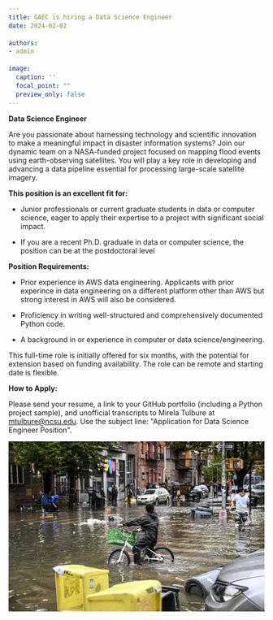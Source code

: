 ```yaml
---
title: GAEC is hiring a Data Science Engineer 
date: 2024-02-02

authors:
- admin

image:
  caption: ''
  focal_point: ""
  preview_only: false
---
```


**Data Science Engineer**
<!--more-->

Are you passionate about harnessing technology and scientific innovation to make a meaningful impact in disaster information systems? Join our dynamic team on a  NASA-funded project focused on mapping flood events using earth-observing satellites. You will play a key role in developing and advancing a data pipeline essential for processing large-scale satellite imagery.


**This position is an excellent fit for:**

- Junior professionals or current graduate students in data or computer science, eager to apply their expertise to a project with significant social impact.

- If you are a recent Ph.D. graduate in data or computer science, the position can be at the postdoctoral level


**Position Requirements:**

- Prior experience in AWS data engineering. Applicants with prior experince in data engineering on a different platform other than AWS but strong interest in AWS will also be considered.

- Proficiency in writing well-structured and comprehensively documented Python code.

- A background in or experience in computer or data science/engineering.


This full-time role is initially offered for six months, with the potential for extension based on funding availability. The role can be remote and starting date is flexible.


**How to Apply:**

Please send your resume, a link to your GitHub portfolio (including a Python project sample), and unofficial transcripts to Mirela Tulbure at mtulbure@ncsu.edu. Use the subject line: "Application for Data Science Engineer Position".

<!--more-->
<img src="Flood_img.jpg" alt="image is not available">
